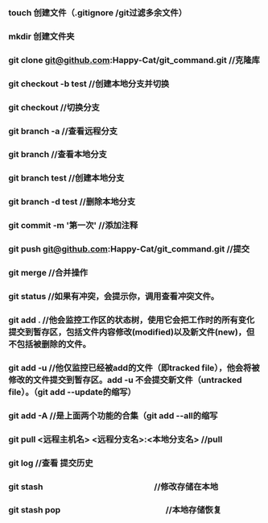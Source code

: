 ### touch  创建文件（.gitignore /git过滤多余文件）
### mkdir  创建文件夹
### git clone git@github.com:Happy-Cat/git_command.git                 //克隆库
### git checkout -b test                                               //创建本地分支并切换
### git checkout                                                       //切换分支
### git branch -a                                                      //查看远程分支
### git branch                                                         //查看本地分支
### git branch test                                                    //创建本地分支
### git branch -d test                                                 //删除本地分支
### git commit -m '第一次'                                             //添加注释
### git push git@github.com:Happy-Cat/git_command.git                  //提交
### git merge                                                          //合并操作
### git status                                                         //如果有冲突，会提示你，调用查看冲突文件。
### git add . //他会监控工作区的状态树，使用它会把工作时的所有变化提交到暂存区，包括文件内容修改(modified)以及新文件(new)，但不包括被删除的文件。
### git add -u //他仅监控已经被add的文件（即tracked file），他会将被修改的文件提交到暂存区。add -u 不会提交新文件（untracked file）。（git add --update的缩写）
### git add -A //是上面两个功能的合集（git add --all的缩写
### git pull <远程主机名> <远程分支名>:<本地分支名>                      //pull
### git log                                                            //查看 提交历史
### git stash                                                          //修改存储在本地
### git stash pop                                                      //本地存储恢复
